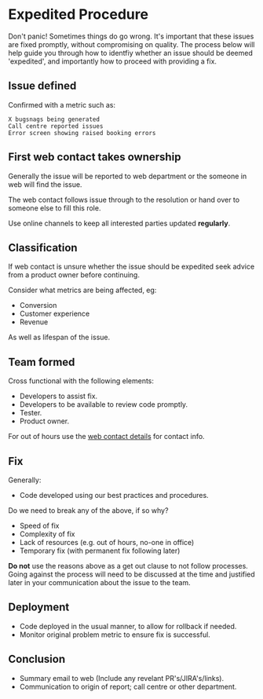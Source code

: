 # Expedited Procedure

Don't panic! Sometimes things do go wrong. It's important that these issues are fixed promptly, without compromising on quality. The process below will help guide you through how to identfiy whether an issue should be deemed 'expedited', and importantly how to proceed with providing a fix.

## Issue defined

Confirmed with a metric such as:

    X bugsnags being generated
    Call centre reported issues
    Error screen showing raised booking errors

## First web contact takes ownership

Generally the issue will be reported to web department or the someone in web will find the issue.

The web contact follows issue through to the resolution or hand over to someone else to fill this role.

Use online channels to keep all interested parties updated **regularly**.

## Classification

If web contact is unsure whether the issue should be expedited seek advice from a product owner before continuing.

Consider what metrics are being affected, eg:

* Conversion
* Customer experience
* Revenue

As well as lifespan of the issue.

## Team formed

Cross functional with the following elements:

* Developers to assist fix.
* Developers to be available to review code promptly.
* Tester.
* Product owner.

For out of hours use the [web contact details](https://holidayextras.jira.com/wiki/display/WEB/Web+Contact+Details) for contact info.

## Fix

Generally:

* Code developed using our best practices and procedures.

Do we need to break any of the above, if so why?

* Speed of fix
* Complexity of fix
* Lack of resources (e.g. out of hours, no-one in office)
* Temporary fix (with permanent fix following later)

**Do not** use the reasons above as a get out clause to not follow processes. Going against the process will need to be discussed at the time and justified later in your communication about the issue to the team.

## Deployment

* Code deployed in the usual manner, to allow for rollback if needed.
* Monitor original problem metric to ensure fix is successful.

## Conclusion

* Summary email to web (Include any revelant PR's/JIRA's/links).
* Communication to origin of report; call centre or other department.